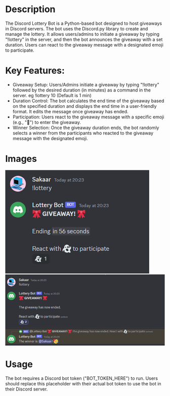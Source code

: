 # Description
The Discord Lottery Bot is a Python-based bot designed to host giveaways in Discord servers. The bot uses the Discord.py library to create and manage the lottery. It allows users/admins to initiate a giveaway by typing "!lottery" in the server, and then the bot announces the giveaway with a set duration. Users can react to the giveaway message with a designated emoji to participate.

# Key Features:

- Giveaway Setup: Users/Admins initiate a giveaway by typing "!lottery" followed by the desired duration (in minutes) as a command in the server. eg !lottery 10 (Default is 1 min)
- Duration Control: The bot calculates the end time of the giveaway based on the specified duration and displays the end time in a user-friendly format. It edits the message once giveaway has ended.
- Participation: Users react to the giveaway message with a specific emoji (e.g., "👻") to enter the giveaway.
- Winner Selection: Once the giveaway duration ends, the bot randomly selects a winner from the participants who reacted to the giveaway message with the designated emoji.

# Images

<img src="./SS/img1.png" alt="1">
<img src="./SS/img2.png" alt="1">


# Usage
The bot requires a Discord bot token ("BOT_TOKEN_HERE") to run. Users should replace this placeholder with their actual bot token to use the bot in their Discord server.




